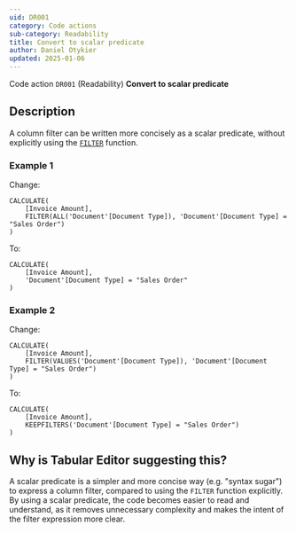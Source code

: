```yaml
---
uid: DR001
category: Code actions
sub-category: Readability
title: Convert to scalar predicate
author: Daniel Otykier
updated: 2025-01-06
---
```


Code action `DR001` (Readability) **Convert to scalar predicate**

## Description

A column filter can be written more concisely as a scalar predicate, without explicitly using the [`FILTER`](https://dax.guide/FILTER) function.

### Example 1

Change:

```dax
CALCULATE(
	[Invoice Amount],
	FILTER(ALL('Document'[Document Type]), 'Document'[Document Type] = "Sales Order")
)
```

To:

```dax
CALCULATE(
	[Invoice Amount],
	'Document'[Document Type] = "Sales Order"
)
```

### Example 2

Change:

```dax
CALCULATE(
	[Invoice Amount],
	FILTER(VALUES('Document'[Document Type]), 'Document'[Document Type] = "Sales Order")
)
```

To:

```dax
CALCULATE(
	[Invoice Amount],
	KEEPFILTERS('Document'[Document Type] = "Sales Order")
)
```

## Why is Tabular Editor suggesting this?

A scalar predicate is a simpler and more concise way (e.g. "syntax sugar") to express a column filter, compared to using the `FILTER` function explicitly. By using a scalar predicate, the code becomes easier to read and understand, as it removes unnecessary complexity and makes the intent of the filter expression more clear.